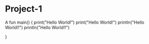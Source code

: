 # Project-1
A
fun main() {
    print("Hello World!")
    print("Hello World!")
    println("Hello World!!")
    println("Hello World!!")
    
    
}
